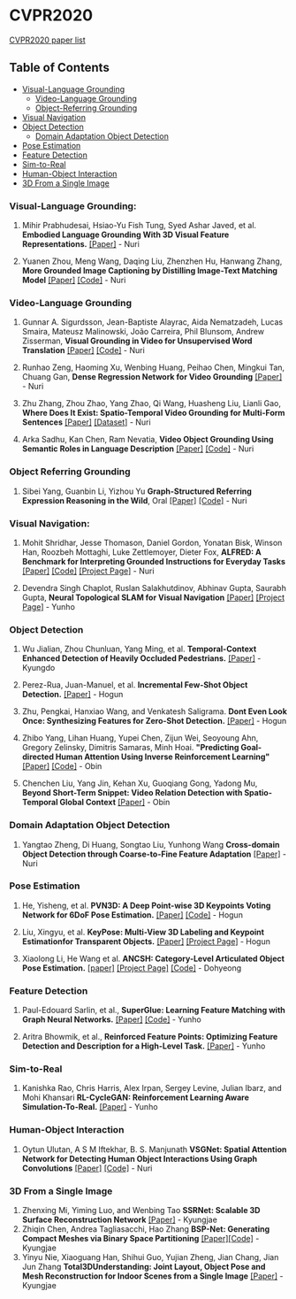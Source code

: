 # CVPR2020
[CVPR2020 paper list](http://openaccess.thecvf.com/CVPR2020.py)

## Table of Contents
  - [Visual-Language Grounding](#visual-language-grounding)
    - [Video-Language Grounding](#video-language-grounding)
    - [Object-Referring Grounding](#object-referring-grounding)
  - [Visual Navigation](#visual-navigation)
  - [Object Detection](#object-detection)
    - [Domain Adaptation Object Detection](#domain-adaptation-object-detection)
  - [Pose Estimation](#pose-estimation)
  - [Feature Detection](#feature-detection)
  - [Sim-to-Real](#sim-to-real)
  - [Human-Object Interaction](#human-object-interaction)
  - [3D From a Single Image](#3d-from-a-single-image)



### Visual-Language Grounding:

1. Mihir Prabhudesai, Hsiao-Yu Fish Tung, Syed Ashar Javed, et al. **Embodied Language Grounding With 3D Visual Feature Representations.** [[Paper]](https://arxiv.org/pdf/1910.01210.pdf) - Nuri

1. Yuanen Zhou, Meng Wang, Daqing Liu, Zhenzhen Hu, Hanwang Zhang, **More Grounded Image Captioning by Distilling Image-Text Matching Model** [[Paper]](https://arxiv.org/pdf/2004.00390.pdf) [[Code]](https://github.com/YuanEZhou/Grounded-Image-Captioning) - Nuri

### Video-Language Grounding

1. Gunnar A. Sigurdsson, Jean-Baptiste Alayrac, Aida Nematzadeh, Lucas Smaira, Mateusz Malinowski, João Carreira, Phil Blunsom, Andrew Zisserman, **Visual Grounding in Video for Unsupervised Word Translation** [[Paper]](http://openaccess.thecvf.com/content_CVPR_2020/papers/Sigurdsson_Visual_Grounding_in_Video_for_Unsupervised_Word_Translation_CVPR_2020_paper.pdf) [[Code]](https://github.com/gsig/visual-grounding) - Nuri

1. Runhao Zeng, Haoming Xu, Wenbing Huang, Peihao Chen, Mingkui Tan, Chuang Gan, **Dense Regression Network for Video Grounding** [[Paper]](https://arxiv.org/pdf/2004.03545.pdf) - Nuri

1. Zhu Zhang, Zhou Zhao, Yang Zhao, Qi Wang, Huasheng Liu, Lianli Gao, **Where Does It Exist: Spatio-Temporal Video Grounding for Multi-Form Sentences** [[Paper]](https://arxiv.org/pdf/2001.06891.pdf) [[Dataset]](https://github.com/Guaranteer/VidSTG-Dataset) - Nuri

1. Arka Sadhu, Kan Chen, Ram Nevatia, **Video Object Grounding Using Semantic Roles in Language Description** [[Paper]](https://arxiv.org/pdf/2003.10606.pdf) [[Code]](https://github.com/TheShadow29/vognet-pytorch) - Nuri

### Object Referring Grounding

1. Sibei Yang, Guanbin Li, Yizhou Yu **Graph-Structured Referring Expression Reasoning in the Wild**, Oral [[Paper]](http://openaccess.thecvf.com/content_CVPR_2020/papers/Yang_Graph-Structured_Referring_Expression_Reasoning_in_the_Wild_CVPR_2020_paper.pdf) [[Code]](https://github.com/sibeiyang/sgmn) - Nuri

### Visual Navigation:
1. Mohit Shridhar, Jesse Thomason, Daniel Gordon, Yonatan Bisk, Winson Han, Roozbeh Mottaghi, Luke Zettlemoyer, Dieter Fox, **ALFRED: A Benchmark for Interpreting Grounded Instructions for Everyday Tasks** [[Paper]](https://arxiv.org/pdf/1912.01734.pdf) [[Code]](https://github.com/askforalfred/alfred) [[Project Page]](https://askforalfred.com/) - Nuri

2. Devendra Singh Chaplot, Ruslan Salakhutdinov, Abhinav Gupta, Saurabh Gupta, **Neural Topological SLAM for Visual Navigation** [[Paper]](http://www.cs.cmu.edu/~dchaplot/papers/cvpr20_neural_topological_slam.pdf) [[Project Page]](http://www.cs.cmu.edu/~dchaplot/projects/neural-topological-slam.html) - Yunho

### Object Detection
1. Wu Jialian, Zhou Chunluan, Yang Ming, et al. **Temporal-Context Enhanced Detection of Heavily Occluded Pedestrians.** [[Paper]](https://cse.buffalo.edu/~jsyuan/papers/2020/TFAN.pdf) - Kyungdo

2. Perez-Rua, Juan-Manuel, et al. **Incremental Few-Shot Object Detection.** [[Paper]](https://arxiv.org/pdf/2003.04668.pdf) - Hogun

3. Zhu, Pengkai, Hanxiao Wang, and Venkatesh Saligrama. **Dont Even Look Once: Synthesizing Features for Zero-Shot Detection.** [[Paper]](https://arxiv.org/pdf/1911.07933.pdf) - Hogun

4. Zhibo Yang, Lihan Huang, Yupei Chen, Zijun Wei, Seoyoung Ahn, Gregory Zelinsky, Dimitris Samaras, Minh Hoai. **"Predicting Goal-directed Human Attention Using Inverse Reinforcement Learning"**  [[Paper]](https://arxiv.org/pdf/2005.14310.pdf) [[Code]](https://github.com/cvlab-stonybrook/Scanpath_Prediction) - Obin

5. Chenchen Liu, Yang Jin, Kehan Xu, Guoqiang Gong, Yadong Mu, **Beyond Short-Term Snippet: Video Relation Detection with Spatio-Temporal Global Context** [[Paper]](http://openaccess.thecvf.com/content_CVPR_2020/papers/Liu_Beyond_Short-Term_Snippet_Video_Relation_Detection_With_Spatio-Temporal_Global_Context_CVPR_2020_paper.pdf) - Obin

### Domain Adaptation Object Detection
1. Yangtao Zheng, Di Huang, Songtao Liu, Yunhong Wang **Cross-domain Object Detection through Coarse-to-Fine Feature Adaptation** [[Paper]](http://openaccess.thecvf.com/content_CVPR_2020/papers/Zheng_Cross-domain_Object_Detection_through_Coarse-to-Fine_Feature_Adaptation_CVPR_2020_paper.pdf) - Nuri

### Pose Estimation
1. He, Yisheng, et al. **PVN3D: A Deep Point-wise 3D Keypoints Voting Network for 6DoF Pose Estimation.** [[Paper]](https://arxiv.org/pdf/1911.04231.pdf) [[Code]](https://github.com/ethnhe/PVN3D) - Hogun

2. Liu, Xingyu, et al. **KeyPose: Multi-View 3D Labeling and Keypoint Estimationfor Transparent Objects.** [[Paper]](https://arxiv.org/pdf/1912.02805.pdf) [[Project Page]](https://sites.google.com/view/keypose) - Hogun

3. Xiaolong Li, He Wang et al. **ANCSH: Category-Level Articulated Object Pose Estimation.** [[paper]](https://arxiv.org/pdf/1912.11913.pdf) [[Project Page]](https://articulated-pose.github.io/) [[Code]](https://github.com/dragonlong/articulated-pose) - Dohyeong

### Feature Detection
1. Paul-Edouard Sarlin, et al., **SuperGlue: Learning Feature Matching with Graph Neural Networks.** [[Paper]](https://arxiv.org/pdf/1911.11763.pdf) [[Code]](https://github.com/magicleap/SuperGluePretrainedNetwork) - Yunho

2. Aritra Bhowmik, et al., **Reinforced Feature Points: Optimizing Feature Detection and Description for a High-Level Task.** [[Paper]](https://arxiv.org/pdf/1912.00623.pdf) - Yunho

### Sim-to-Real
1. Kanishka Rao, Chris Harris, Alex Irpan, Sergey Levine, Julian Ibarz, and Mohi Khansari **RL-CycleGAN: Reinforcement Learning Aware Simulation-To-Real.** [[Paper]](http://openaccess.thecvf.com/content_CVPR_2020/papers/Rao_RL-CycleGAN_Reinforcement_Learning_Aware_Simulation-to-Real_CVPR_2020_paper.pdf) - Yunho

### Human-Object Interaction

1. Oytun Ulutan, A S M Iftekhar, B. S. Manjunath	**VSGNet: Spatial Attention Network for Detecting Human Object Interactions Using Graph Convolutions** [[Paper]](http://openaccess.thecvf.com/content_CVPR_2020/papers/Ulutan_VSGNet_Spatial_Attention_Network_for_Detecting_Human_Object_Interactions_Using_CVPR_2020_paper.pdf) [[Code]](https://github.com/ASMIftekhar/VSGNet) - Nuri

### 3D From a Single Image

1. Zhenxing Mi, Yiming Luo, and Wenbing Tao **SSRNet: Scalable 3D Surface Reconstruction Network** [[Paper]](http://openaccess.thecvf.com/content_CVPR_2020/papers/Mi_SSRNet_Scalable_3D_Surface_Reconstruction_Network_CVPR_2020_paper.pdf) - Kyungjae
2. Zhiqin Chen, Andrea Tagliasacchi, Hao Zhang **BSP-Net: Generating Compact Meshes via Binary Space Partitioning** [[Paper]](http://openaccess.thecvf.com/content_CVPR_2020/papers/Chen_BSP-Net_Generating_Compact_Meshes_via_Binary_Space_Partitioning_CVPR_2020_paper.pdf)[[Code]](https://github.com/czq142857/BSP-NET-original) - Kyungjae
3. Yinyu Nie, Xiaoguang Han, Shihui Guo, Yujian Zheng, Jian Chang, Jian Jun Zhang **Total3DUnderstanding: Joint Layout, Object Pose and Mesh Reconstruction for Indoor Scenes from a Single Image** [[Paper]](http://openaccess.thecvf.com/content_CVPR_2020/papers/Nie_Total3DUnderstanding_Joint_Layout_Object_Pose_and_Mesh_Reconstruction_for_Indoor_CVPR_2020_paper.pdf) - Kyungjae
